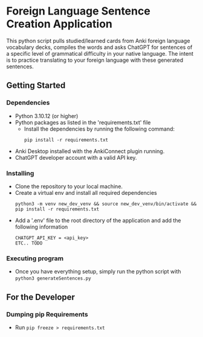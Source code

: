 # Foreign Language Sentence Creation Application

This python script pulls studied/learned cards from Anki foreign language vocabulary decks, compiles the words and asks ChatGPT for sentences of a specific level of grammatical difficulty in your native language. The intent is to practice translating to your foreign language with these generated sentences.

## Getting Started

### Dependencies

- Python 3.10.12 (or higher)
- Python packages as listed in the 'requirements.txt' file
  - Install the dependencies by running the following command:
    ```
    pip install -r requirements.txt
    ```
- Anki Desktop installed with the AnkiConnect plugin running.
- ChatGPT developer account with a valid API key.

### Installing

- Clone the repository to your local machine.
- Create a virtual env and install all required dependencies
  ```
  python3 -m venv new_dev_venv && source new_dev_venv/bin/activate && pip install -r requirements.txt
  ```
- Add a '.env' file to the root directory of the application and add the following information
  ```
  CHATGPT_API_KEY = <api_key>
  ETC.. TODO
  ```

### Executing program

- Once you have everything setup, simply run the python script with `python3 generateSentences.py`


## For the Developer

### Dumping pip Requirements

- Run `pip freeze > requirements.txt`
